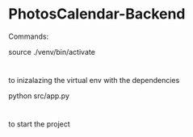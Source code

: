# PhotosCalendar-Backend


Commands:

source ./venv/bin/activate  
#
to inizalazing the virtual env with the dependencies 

python src/app.py
#
to start the project
